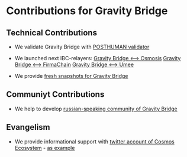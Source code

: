 # Contributions for Gravity Bridge

## Technical Contributions
- We validate Gravity Bridge with [POSTHUMAN validator](https://www.mintscan.io/gravity-bridge/validators/gravityvaloper1epfpvqsc34sfserdx8x4t3aszdkar3w684fwr6)

- We launched next IBC-relayers:
[Gravity Bridge <--> Osmosis](https://www.mintscan.io/gravity-bridge/relayers/channel-20)
[Gravity Bridge <--> FirmaChain](https://www.mintscan.io/gravity-bridge/relayers/channel-19)
[Gravity Bridge <--> Umee](https://www.mintscan.io/gravity-bridge/relayers/channel-22)

- We provide [fresh snapshots for Gravity Bridge](https://snapshots.validators.network/)

## Communiyt Contributions
- We help to develop [russian-speaking community of Gravity Bridge](https://t.me/gravitybridge_rus)

## Evangelism
- We provide informational support with [twitter account of Cosmos Ecosystem](https://twitter.com/CosmosEcosystem/) - [as example](https://twitter.com/CosmosEcosystem/status/1501375605123780612)
